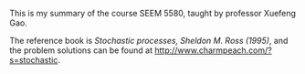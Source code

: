 This is my summary of the course SEEM 5580, taught by professor Xuefeng Gao. 

The reference book is *Stochastic processes, Sheldon M. Ross (1995)*, and the problem solutions can be found at http://www.charmpeach.com/?s=stochastic. 
